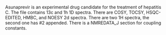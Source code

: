 Asunaprevir is an experimental drug candidate for the treatment of hepatitis C. The file contains 13c and 1h 1D spectra. There are COSY, TOCSY, HSQC-EDITED, HMBC, and NOESY 2d spectra. There are two 1H spectra, the second one has #2 appended. There is a NMREDATA_J section for coupling constants.